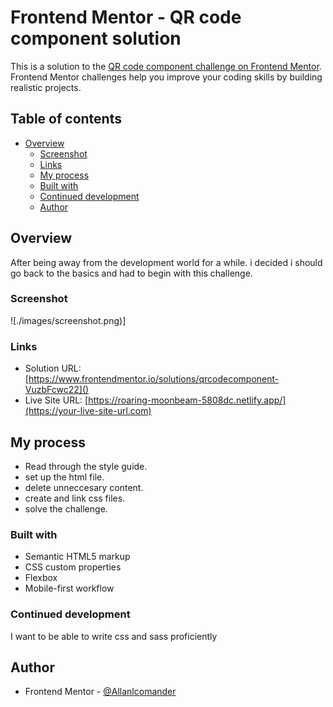 # Frontend Mentor - QR code component solution

This is a solution to the [QR code component challenge on Frontend Mentor](https://www.frontendmentor.io/challenges/qr-code-component-iux_sIO_H). Frontend Mentor challenges help you improve your coding skills by building realistic projects.

## Table of contents

- [Overview](#overview)
  - [Screenshot](#screenshot)
  - [Links](#links)
  - [My process](#my-process)
  - [Built with](#built-with)
  - [Continued development](#continued-development)
  - [Author](#author)

## Overview

After being away from the development world for a while. i decided i should go back to the basics and had to begin with this challenge.

### Screenshot

![./images/screenshot.png)]

### Links

- Solution URL: [https://www.frontendmentor.io/solutions/qrcodecomponent-VuzbFcwc22]()
- Live Site URL: [https://roaring-moonbeam-5808dc.netlify.app/](https://your-live-site-url.com)

## My process

- Read through the style guide.
- set up the html file.
- delete unneccesary content.
- create and link css files.
- solve the challenge.

### Built with

- Semantic HTML5 markup
- CSS custom properties
- Flexbox
- Mobile-first workflow

### Continued development

I want to be able to write css and sass proficiently

## Author

- Frontend Mentor - [@Allanlcomander](https://www.frontendmentor.io/profile/Allanlcomander)
